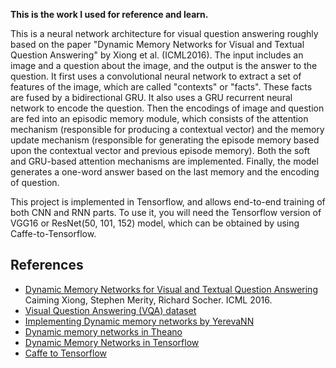 **This is the work I used for reference and learn.**

This is a neural network architecture for visual question answering roughly based on the paper "Dynamic Memory Networks for Visual and Textual Question Answering" by Xiong et al. (ICML2016). The input includes an image and a question about the image, and the output is the answer to the question. It first uses a convolutional neural network to extract a set of features of the image, which are called "contexts" or "facts". These facts are fused by a bidirectional GRU. It also uses a GRU recurrent neural network to encode the question. Then the encodings of image and question are fed into an episodic memory module, which consists of the attention mechanism (responsible for producing a contextual vector) and the memory update mechanism (responsible for generating the episode memory based upon the contextual vector and previous episode memory). Both the soft and GRU-based attention mechanisms are implemented. Finally, the model generates a one-word answer based on the last memory and the encoding of question. 

This project is implemented in Tensorflow, and allows end-to-end training of both CNN and RNN parts. To use it, you will need the Tensorflow version of VGG16 or ResNet(50, 101, 152) model, which can be obtained by using Caffe-to-Tensorflow. 

References
----------

* [Dynamic Memory Networks for Visual and Textual Question Answering](https://arxiv.org/abs/1603.01417) Caiming Xiong, Stephen Merity, Richard Socher. ICML 2016.
* [Visual Question Answering (VQA) dataset](http://visualqa.org/)
* [Implementing Dynamic memory networks by YerevaNN](https://yerevann.github.io/2016/02/05/implementing-dynamic-memory-networks/)
* [Dynamic memory networks in Theano](https://github.com/YerevaNN/Dynamic-memory-networks-in-Theano)
* [Dynamic Memory Networks in Tensorflow](https://github.com/therne/dmn-tensorflow)
* [Caffe to Tensorflow](https://github.com/ethereon/caffe-tensorflow)

